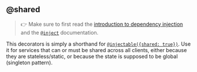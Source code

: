 ---
---
## @shared

> :point_right: Make sure to first read the [introduction to dependency injection](./index.md) and the [`@inject`](./@inject.md) documentation.

This decorators is simply a shorthand for [`@injectable({shared: true})`](./@injectable.md). Use it for services that can or must be shared across all clients, either because they are stateless/static, or because the state is supposed to be global (singleton pattern).
